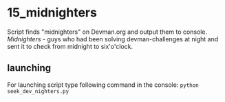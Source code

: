 # 15_midnighters
Script finds "midnighters" on Devman.org and output them to console. *Midnighters* - guys who had been solving devman-challenges at night and sent it to check from midnight to six'o'clock. 
## launching
For launching script type following command in the console: `python seek_dev_nighters.py`
